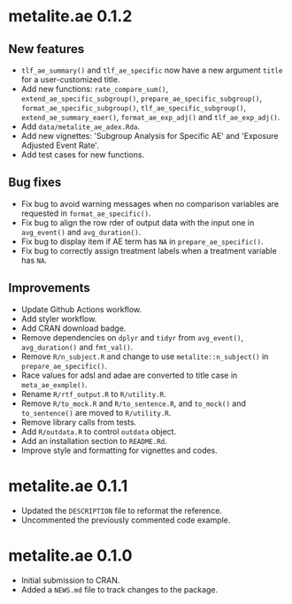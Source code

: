 # metalite.ae 0.1.2

## New features
- `tlf_ae_summary()` and `tlf_ae_specific` now have a new argument `title` for a user-customized title.
- Add new functions: `rate_compare_sum()`, `extend_ae_specific_subgroup()`, `prepare_ae_specific_subgroup()`, `format_ae_specific_subgroup()`, `tlf_ae_specific_subgroup()`, `extend_ae_summary_eaer()`, 
`format_ae_exp_adj()` and `tlf_ae_exp_adj()`.
- Add `data/metalite_ae_adex.Rda`.
- Add new vignettes: 'Subgroup Analysis for Specific AE' and 'Exposure Adjusted Event Rate'.
- Add test cases for new functions.

## Bug fixes
- Fix bug to avoid warning messages when no comparison variables are requested in `format_ae_specific()`.
- Fix bug to align the row rder of output data with the input one in `avg_event()` and `avg_duration()`.
- Fix bug to display item if AE term has `NA` in `prepare_ae_specific()`.
- Fix bug to correctly assign treatment labels when a treatment variable has `NA`.

## Improvements
- Update Github Actions workflow.
- Add styler workflow.
- Add CRAN download badge.
- Remove dependencies on `dplyr` and `tidyr` from `avg_event()`, `avg_duration()` and `fmt_val()`.
- Remove `R/n_subject.R` and change to use `metalite::n_subject()` in `prepare_ae_specific()`.
- Race values for adsl and adae are converted to title case in `meta_ae_exmple()`.
- Rename `R/rtf_output.R` to `R/utility.R`.
- Remove `R/to_mock.R` and `R/to_sentence.R`, and `to_mock()` and `to_sentence()` are moved to `R/utility.R`.
- Remove library calls from tests.
- Add `R/outdata.R` to control `outdata` object.
- Add an installation section to `README.Rd`.
- Improve style and formatting for vignettes and codes.

# metalite.ae 0.1.1

- Updated the `DESCRIPTION` file to reformat the reference.
- Uncommented the previously commented code example.

# metalite.ae 0.1.0

- Initial submission to CRAN.
- Added a `NEWS.md` file to track changes to the package.
